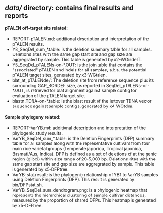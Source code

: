 ## *data/* directory: contains final results and reports
#### pTALEN off-target site related:
* REPORT-pTALEN.md: additional description and interpretation of the pTALEN results. 
* YB_SeqDel_sum_\*.table: is the deletion summary table for all samples. Deletions sites with the same gap start site and gap size are aggregrated by sample. This table is generated by x2-WGindelT.
* YB_SeqDel_pTALENs-on-\*.OUT: is the join table that contains the "associated" pTALEN and indels for all samples, a.k.a. the potential pTALEN target sites, generated by x3-WGtalen.
* blat_at_pTALENdel/: The deletion site from reference sequence plus its surrounding GAP_BORDER size, as reported in SeqDel_pTALENs-on-*.OUT, is retrieved for blat alignment against sample contig for evaluation of the pTALEN target site.
* blastn.TDNA-on-\*.table: is the blast result of the leftover TDNA vector sequence against sample contigs, generated by x4-WGtdna.

#### Sample phylogeny related: 
* REPORT-VarYB.md: additional description and interpretation of the phylogenic study results. 
* VarYB_SeqDel_sum_\*.table: is the Deletion Fingerprints (DFP) summary table for all samples along with the representative cultivars from four main rice varietal groups (Temperate japonica, Tropical japonica, Basmati/Aus, Indica). DFP is defined as a set of deletions of at the genic region (giloci) within size range of 20-5,000 bp. Deletions sites with the same gap start site and gap size are aggregrated by sample. This table is generated by x5-DFPtree.
* VarYB-stat.result: is the phylogenic relationship of YB1 to VarYB samples using Deletion Fingerprints (DFP). This result is generated by bin/DFPstat.sh.
* VarYB_SeqDel_sum_dendrogram.png: is a phylogenic heatmap that represents the hierarchical clustering of sample cultivar distances, measured by the proportion of shared DFPs. This heatmap is generated by x5-DFPtree.
